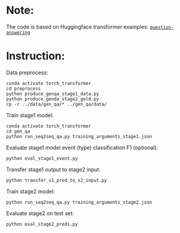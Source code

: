 <!---
Copyright 2021 The HuggingFace Team. All rights reserved.

Licensed under the Apache License, Version 2.0 (the "License");
you may not use this file except in compliance with the License.
You may obtain a copy of the License at

    http://www.apache.org/licenses/LICENSE-2.0

Unless required by applicable law or agreed to in writing, software
distributed under the License is distributed on an "AS IS" BASIS,
WITHOUT WARRANTIES OR CONDITIONS OF ANY KIND, either express or implied.
See the License for the specific language governing permissions and
limitations under the License.
-->

# Note:
The code is based on Huggingface transformer examples: [`question-answering`](https://github.com/huggingface/transformers/blob/master/examples/pytorch/question-answering)

# Instruction:
Data preprocess:

```
conda activate torch_transformer
cd preprocess
python produce_genqa_stage1_data.py
python produce_genda_stage2_gold.py
cp -r ../data/gen_qa/* ../gen_qa/data/
```

Train stage1 model:

```
conda activate torch_transformer
cd gen_qa
python run_seq2seq_qa.py training_arguments_stage1.json
```

Evaluate stage1 model event (type) classification F1 (optional):

```
python eval_stage1_event.py
```

Transfer stage1 output to stage2 input:
```
python transfer_s1_pred_to_s2_input.py
```

Train stage2 model:
```
python run_seq2seq_qa.py training_arguments_stage2.json
```

Evaluate stage2 on test set:
```
python eval_stage2_preds.py
```
